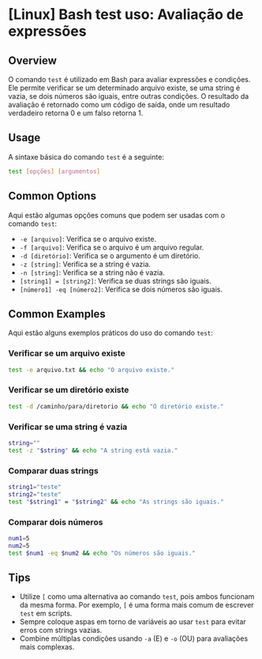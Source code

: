 # [Linux] Bash test uso: Avaliação de expressões

## Overview
O comando `test` é utilizado em Bash para avaliar expressões e condições. Ele permite verificar se um determinado arquivo existe, se uma string é vazia, se dois números são iguais, entre outras condições. O resultado da avaliação é retornado como um código de saída, onde um resultado verdadeiro retorna 0 e um falso retorna 1.

## Usage
A sintaxe básica do comando `test` é a seguinte:

```bash
test [opções] [argumentos]
```

## Common Options
Aqui estão algumas opções comuns que podem ser usadas com o comando `test`:

- `-e [arquivo]`: Verifica se o arquivo existe.
- `-f [arquivo]`: Verifica se o arquivo é um arquivo regular.
- `-d [diretório]`: Verifica se o argumento é um diretório.
- `-z [string]`: Verifica se a string é vazia.
- `-n [string]`: Verifica se a string não é vazia.
- `[string1] = [string2]`: Verifica se duas strings são iguais.
- `[número1] -eq [número2]`: Verifica se dois números são iguais.

## Common Examples
Aqui estão alguns exemplos práticos do uso do comando `test`:

### Verificar se um arquivo existe
```bash
test -e arquivo.txt && echo "O arquivo existe."
```

### Verificar se um diretório existe
```bash
test -d /caminho/para/diretorio && echo "O diretório existe."
```

### Verificar se uma string é vazia
```bash
string=""
test -z "$string" && echo "A string está vazia."
```

### Comparar duas strings
```bash
string1="teste"
string2="teste"
test "$string1" = "$string2" && echo "As strings são iguais."
```

### Comparar dois números
```bash
num1=5
num2=5
test $num1 -eq $num2 && echo "Os números são iguais."
```

## Tips
- Utilize `[` como uma alternativa ao comando `test`, pois ambos funcionam da mesma forma. Por exemplo, `[` é uma forma mais comum de escrever `test` em scripts.
- Sempre coloque aspas em torno de variáveis ao usar `test` para evitar erros com strings vazias.
- Combine múltiplas condições usando `-a` (E) e `-o` (OU) para avaliações mais complexas.